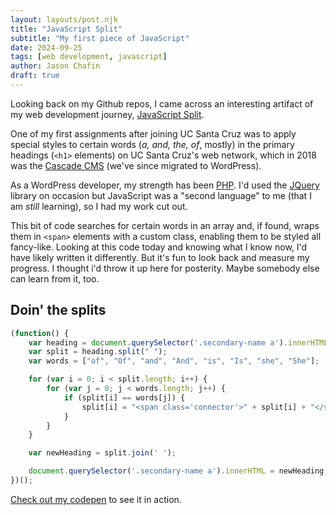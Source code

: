 ```yaml
---
layout: layouts/post.njk
title: "JavaScript Split"
subtitle: "My first piece of JavaScript"
date: 2024-09-25
tags: [web development, javascript]
author: Jason Chafin
draft: true
---
```

Looking back on my Github repos, I came across an interesting artifact of my web development journey, [JavaScript Split](https://github.com/Herm71/javascript-split).

One of my first assignments after joining UC Santa Cruz was to apply special styles to certain words (*a, and, the, of*, mostly) in the primary headings (`<h1>` elements) on UC Santa Cruz's web network, which in 2018 was the [Cascade CMS](https://www.hannonhill.com/products/cascade-cms-web-content-management/index.html) (we've since migrated to WordPress).

As a WordPress developer, my strength has been [PHP](https://www.php.net/). I'd used the [JQuery](https://jquery.com/) library on occasion but JavaScript was a "second language" to me (that I am *still* learning), so I had my work cut out.

This bit of code searches for certain words in an array and, if found, wraps them in `<span>` elements with a custom class, enabling them to be styled all fancy-like. Looking at this code today and knowing what I know now, I'd have likely written it differently. But it's fun to look back and measure my progress. I thought i'd throw it up here for posterity. Maybe somebody else can learn from it, too.

## Doin' the splits

```javascript
(function() {
    var heading = document.querySelector('.secondary-name a').innerHTML;
    var split = heading.split(" ");
    var words = ["of", "Of", "and", "And", "is", "Is", "she", "She"];

    for (var i = 0; i < split.length; i++) {
        for (var j = 0; j < words.length; j++) {
            if (split[i] == words[j]) {
                split[i] = "<span class='connector'>" + split[i] + "</span>";
            }
        }
    }

    var newHeading = split.join(' ');

    document.querySelector('.secondary-name a').innerHTML = newHeading;
})();
```

[Check out my codepen](https://codepen.io/Herm71/pen/xYawXB) to see it in action.
